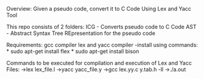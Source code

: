 Overview:
Given a pseudo code, convert it to C Code Using Lex and Yacc Tool

This repo consists of 2 folders:
ICG - Converts pseudo code to C Code
AST - Abstract Syntax Tree REpresentation for the pseudo code

Requirements:
gcc compiler
lex and yacc compiler
-install using commands:
	* sudo apt-get install flex
	* sudo apt-get install bison

Commands to be executed for compilation and execution of Lex and Yacc Files:
->lex lex_file.l
->yacc yacc_file.y
->gcc lex.yy.c y.tab.h -ll 
->./a.out


